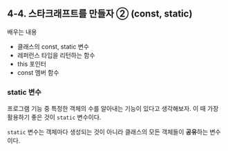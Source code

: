 ## 4-4. 스타크래프트를 만들자 ② (const, static)

배우는 내용

- 클래스의 const, static 변수
- 레퍼런스 타입을 리턴하는 함수
- this 포인터
- const 멤버 함수

### static 변수

프로그램 기능 중 특정한 객체의 수를 알아내는 기능이 있다고 생각해보자. 이 때 가장 활용하기 좋은 것이 `static` 변수이다.

`static` 변수는 객체마다 생성되는 것이 아니라 클래스의 모든 객체들이 **공유**하는 변수이다.

```

```
